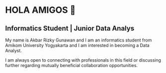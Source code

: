 # HOLA AMIGOS 👋

## Informatics Student | Junior Data Analys

My name is Akbar Rizky Gunawan and I am an informatics student from Amikom University Yogyakarta and I am interested in becoming a Data Analyst.

I am always open to connecting with professionals in this field or discussing further regarding mutually beneficial collaboration opportunities.


<!-- 
**MyuraMizura/MyuraMizura** is a ✨ _special_ ✨ repository because its `README.md` (this file) appears on your GitHub profile. 

Here are some ideas to get you started:  

- 🔭 I’m currently working on ...  
- 🌱 I’m currently learning ...  
- 👯 I’m looking to collaborate on ...  
- 🤔 I’m looking for help with ...  
- 💬 Ask me about ...  
- 📫 How to reach me: ...  
- 😄 Pronouns: ...  
- ⚡ Fun fact: ...  
-->

